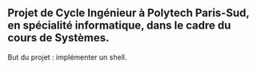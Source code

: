 ## Projet de Cycle Ingénieur à Polytech Paris-Sud, en spécialité informatique, dans le cadre du cours de Systèmes.

But du projet : implémenter un shell.
